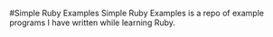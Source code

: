 #Simple Ruby Examples
Simple Ruby Examples is a repo of example programs I have written while learning Ruby.  